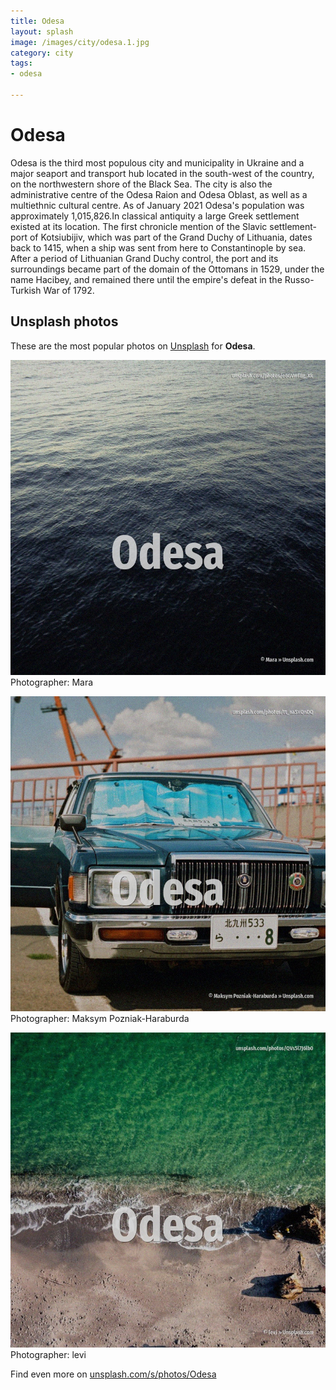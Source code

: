 ```yaml
---
title: Odesa
layout: splash
image: /images/city/odesa.1.jpg
category: city
tags:
- odesa

---
```

# Odesa

Odesa  is the third most populous city and municipality in Ukraine and a major seaport and  transport hub located in the south-west of the country, on the northwestern shore of the Black Sea. The city is also the administrative centre of the Odesa Raion and Odesa Oblast, as well as a  multiethnic cultural centre. As of January 2021 Odesa's population was approximately 1,015,826.In classical antiquity a large  Greek settlement existed at its location. The first chronicle mention of the Slavic settlement-port of Kotsiubijiv, which was part of the  Grand Duchy of Lithuania, dates back to 1415, when a ship was sent from here to Constantinople by  sea. After a period of Lithuanian Grand Duchy control, the port and its surroundings became part of the  domain of the Ottomans in 1529, under the name Hacibey, and remained there until the empire's  defeat in the Russo-Turkish War of 1792. 

 
## Unsplash photos
These are the most popular photos on [Unsplash](https://unsplash.com) for **Odesa**.
 
![Odesa](/images/city/odesa.1.jpg)
Photographer:  Mara
 
![Odesa](/images/city/odesa.2.jpg)
Photographer:  Maksym Pozniak-Haraburda
 
![Odesa](/images/city/odesa.3.jpg)
Photographer:  levi
 
Find even more on [unsplash.com/s/photos/Odesa](https://unsplash.com/s/photos/Odesa)
 

